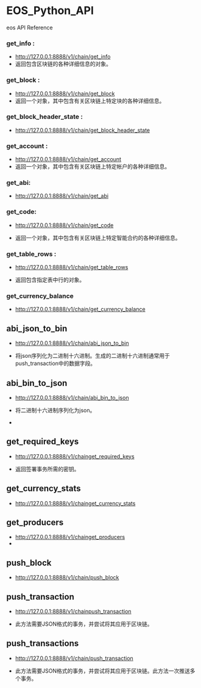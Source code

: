 # EOS_Python_API

eos API Reference



### get_info :

- http://127.0.0.1:8888/v1/chain/get_info   
- 返回包含区块链的各种详细信息的对象。 



###  get_block :

- http://127.0.0.1:8888/v1/chain/get_block   
- 返回一个对象，其中包含有关区块链上特定块的各种详细信息。 



### get_block_header_state :

- http://127.0.0.1:8888/v1/chain/get_block_header_state 



### get_account :

- http://127.0.0.1:8888/v1/chain/get_account
- 返回一个对象，其中包含有关区块链上特定帐户的各种详细信息。 



### get_abi:

- http://127.0.0.1:8888/v1/chain/get_abi 



### get_code:

- http://127.0.0.1:8888/v1/chain/get_code 

- 返回一个对象，其中包含有关区块链上特定智能合约的各种详细信息。 



### get_table_rows :

- http://127.0.0.1:8888/v1/chain/get_table_rows 

- 返回包含指定表中行的对象。 



### get_currency_balance

- http://127.0.0.1:8888/v1/chain/get_currency_balance 



## abi_json_to_bin

- http://127.0.0.1:8888/v1/chain/abi_json_to_bin 

- 将json序列化为二进制十六进制。生成的二进制十六进制通常用于push_transaction中的数据字段。 



## abi_bin_to_json

- http://127.0.0.1:8888/v1/chain/abi_bin_to_json 

- 将二进制十六进制序列化为json。 
- 

## get_required_keys

- http://127.0.0.1:8888/v1/chainget_required_keys 

- 返回签署事务所需的密钥。

  

## get_currency_stats

- http://127.0.0.1:8888/v1/chainget_currency_stats 



## get_producers

- http://127.0.0.1:8888/v1/chainget_producers 
- 

## push_block

- http://127.0.0.1:8888/v1/chain/push_block 



## push_transaction

- http://127.0.0.1:8888/v1/chainpush_transaction 

- 此方法需要JSON格式的事务，并尝试将其应用于区块链。 



## push_transactions

- http://127.0.0.1:8888/v1/chain/push_transaction 

- 此方法需要JSON格式的事务，并尝试将其应用于区块链。此方法一次推送多个事务。 
